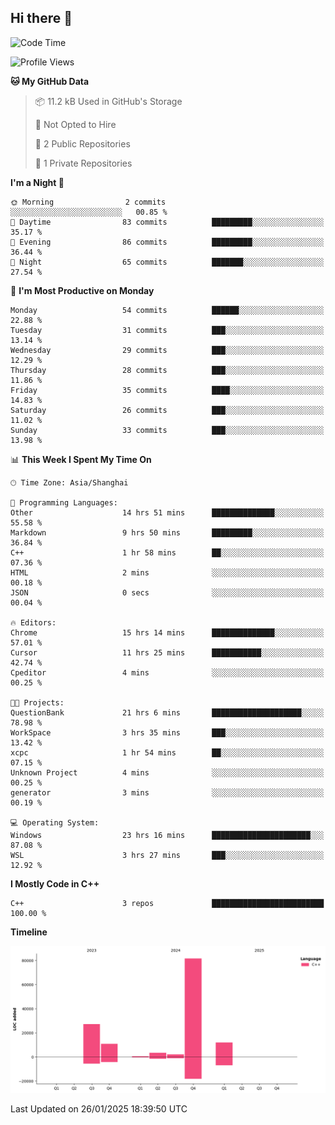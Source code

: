 ## Hi there 👋

<!--
**hh2048/hh2048** is a ✨ _special_ ✨ repository because its `README.md` (this file) appears on your GitHub profile.

Here are some ideas to get you started:

- 🔭 I’m currently working on ...
- 🌱 I’m currently learning ...
- 👯 I’m looking to collaborate on ...
- 🤔 I’m looking for help with ...
- 💬 Ask me about ...
- 📫 How to reach me: ...
- 😄 Pronouns: ...
- ⚡ Fun fact: ...
-->

<!--START_SECTION:waka-->
![Code Time](http://img.shields.io/badge/Code%20Time-1%2C100%20hrs%2055%20mins-blue)

![Profile Views](http://img.shields.io/badge/Profile%20Views-5-blue)

**🐱 My GitHub Data** 

> 📦 11.2 kB Used in GitHub's Storage 
 > 
> 🚫 Not Opted to Hire
 > 
> 📜 2 Public Repositories 
 > 
> 🔑 1 Private Repositories 
 > 
**I'm a Night 🦉** 

```text
🌞 Morning                2 commits           ░░░░░░░░░░░░░░░░░░░░░░░░░   00.85 % 
🌆 Daytime                83 commits          █████████░░░░░░░░░░░░░░░░   35.17 % 
🌃 Evening                86 commits          █████████░░░░░░░░░░░░░░░░   36.44 % 
🌙 Night                  65 commits          ███████░░░░░░░░░░░░░░░░░░   27.54 % 
```
📅 **I'm Most Productive on Monday** 

```text
Monday                   54 commits          ██████░░░░░░░░░░░░░░░░░░░   22.88 % 
Tuesday                  31 commits          ███░░░░░░░░░░░░░░░░░░░░░░   13.14 % 
Wednesday                29 commits          ███░░░░░░░░░░░░░░░░░░░░░░   12.29 % 
Thursday                 28 commits          ███░░░░░░░░░░░░░░░░░░░░░░   11.86 % 
Friday                   35 commits          ████░░░░░░░░░░░░░░░░░░░░░   14.83 % 
Saturday                 26 commits          ███░░░░░░░░░░░░░░░░░░░░░░   11.02 % 
Sunday                   33 commits          ███░░░░░░░░░░░░░░░░░░░░░░   13.98 % 
```


📊 **This Week I Spent My Time On** 

```text
🕑︎ Time Zone: Asia/Shanghai

💬 Programming Languages: 
Other                    14 hrs 51 mins      ██████████████░░░░░░░░░░░   55.58 % 
Markdown                 9 hrs 50 mins       █████████░░░░░░░░░░░░░░░░   36.84 % 
C++                      1 hr 58 mins        ██░░░░░░░░░░░░░░░░░░░░░░░   07.36 % 
HTML                     2 mins              ░░░░░░░░░░░░░░░░░░░░░░░░░   00.18 % 
JSON                     0 secs              ░░░░░░░░░░░░░░░░░░░░░░░░░   00.04 % 

🔥 Editors: 
Chrome                   15 hrs 14 mins      ██████████████░░░░░░░░░░░   57.01 % 
Cursor                   11 hrs 25 mins      ███████████░░░░░░░░░░░░░░   42.74 % 
Cpeditor                 4 mins              ░░░░░░░░░░░░░░░░░░░░░░░░░   00.25 % 

🐱‍💻 Projects: 
QuestionBank             21 hrs 6 mins       ████████████████████░░░░░   78.98 % 
WorkSpace                3 hrs 35 mins       ███░░░░░░░░░░░░░░░░░░░░░░   13.42 % 
xcpc                     1 hr 54 mins        ██░░░░░░░░░░░░░░░░░░░░░░░   07.15 % 
Unknown Project          4 mins              ░░░░░░░░░░░░░░░░░░░░░░░░░   00.25 % 
generator                3 mins              ░░░░░░░░░░░░░░░░░░░░░░░░░   00.19 % 

💻 Operating System: 
Windows                  23 hrs 16 mins      ██████████████████████░░░   87.08 % 
WSL                      3 hrs 27 mins       ███░░░░░░░░░░░░░░░░░░░░░░   12.92 % 
```

**I Mostly Code in C++** 

```text
C++                      3 repos             █████████████████████████   100.00 % 
```



**Timeline**

![Lines of Code chart](https://raw.githubusercontent.com/hh2048/hh2048/main/assets/bar_graph.png)


 Last Updated on 26/01/2025 18:39:50 UTC
<!--END_SECTION:waka-->
